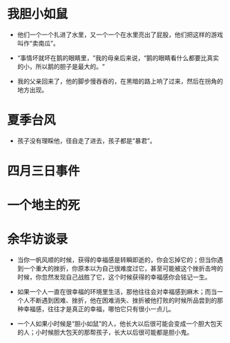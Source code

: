 # 我胆小如鼠

- 他们一个一个扎进了水里，又一个一个在水里亮出了屁股，他们把这样的游戏叫作“卖南瓜”​。

- “事情坏就坏在鹅的眼睛里，​”我的母亲后来说，​“鹅的眼睛看什么都要比真实的小，所以鹅的胆子是最大的。​”

- 我的父亲回来了，他的脚步慢吞吞的，在黑暗的路上响了过来，然后在拐角的地方出现。

# 夏季台风

- 孩子没有理睬他，径自走了进去，孩子都是“暴君”​。

# 四月三日事件

# 一个地主的死

# 余华访谈录

- 当你一帆风顺的时候，获得的幸福感是转瞬即逝的，你会忘掉它的；但当你遇到一个重大的挫折，你原本以为自己很难度过它，甚至可能被这个挫折击垮的时候，你忽然发现自己战胜了它，这个时候获得的幸福感你会铭记一生。

- 如果一个人一直在很幸福的环境里生活，那他往往会对幸福感到麻木；而当一个人不断遇到困难、挫折，他在困难消失、挫折被他打败的时候所品尝到的那种幸福感，往往才是真正的幸福，哪怕它只有很小一点儿。

- 一个人如果小时候是“胆小如鼠”的人，他长大以后很可能会变成一个胆大包天的人；小时候胆大包天的那帮孩子，长大以后很可能都是胆小鬼。